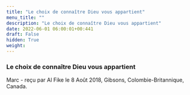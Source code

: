 ```yaml
---
title: "Le choix de connaître Dieu vous appartient"
menu_title: ""
description: "Le choix de connaître Dieu vous appartient"
date: 2022-06-01 06:00:01+00:441
draft: False
hidden: True
weight:
---
```

### Le choix de connaître Dieu vous appartient

Marc - reçu par Al Fike le 8 Août 2018, Gibsons, Colombie-Britannique, Canada.



